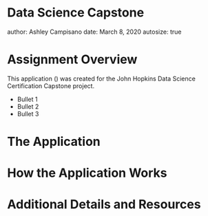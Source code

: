 Data Science Capstone
========================================================
author: Ashley Campisano
date: March 8, 2020
autosize: true

Assignment Overview
========================================================

This application (<LINK>) was created for the John Hopkins Data Science Certification Capstone project. 

- Bullet 1
- Bullet 2
- Bullet 3

The Application
========================================================



How the Application Works
========================================================



Additional Details and Resources
========================================================



